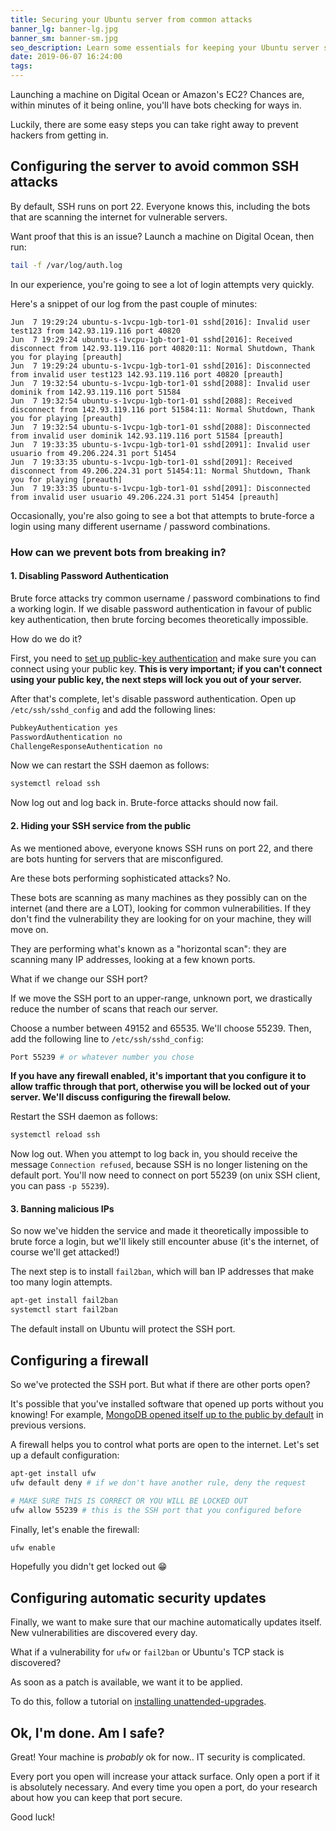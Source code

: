 ```yaml
---
title: Securing your Ubuntu server from common attacks
banner_lg: banner-lg.jpg
banner_sm: banner-sm.jpg
seo_description: Learn some essentials for keeping your Ubuntu server safe from hackers.
date: 2019-06-07 16:24:00
tags:
---
```



Launching a machine on Digital Ocean or Amazon's EC2?  Chances are, within minutes of it being online, you'll have bots checking for ways in. 

Luckily, there are some easy steps you can take right away to prevent hackers from getting in.


## Configuring the server to avoid common SSH attacks

By default, SSH runs on port 22. Everyone knows this, including the bots that are scanning the internet for vulnerable servers. 

Want proof that this is an issue?  Launch a machine on Digital Ocean, then run:

```bash
tail -f /var/log/auth.log
```

In our experience, you're going to see a lot of login attempts very quickly. 

Here's a snippet of our log from the past couple of minutes:

```ssh
Jun  7 19:29:24 ubuntu-s-1vcpu-1gb-tor1-01 sshd[2016]: Invalid user test123 from 142.93.119.116 port 40820
Jun  7 19:29:24 ubuntu-s-1vcpu-1gb-tor1-01 sshd[2016]: Received disconnect from 142.93.119.116 port 40820:11: Normal Shutdown, Thank you for playing [preauth]
Jun  7 19:29:24 ubuntu-s-1vcpu-1gb-tor1-01 sshd[2016]: Disconnected from invalid user test123 142.93.119.116 port 40820 [preauth]
Jun  7 19:32:54 ubuntu-s-1vcpu-1gb-tor1-01 sshd[2088]: Invalid user dominik from 142.93.119.116 port 51584
Jun  7 19:32:54 ubuntu-s-1vcpu-1gb-tor1-01 sshd[2088]: Received disconnect from 142.93.119.116 port 51584:11: Normal Shutdown, Thank you for playing [preauth]
Jun  7 19:32:54 ubuntu-s-1vcpu-1gb-tor1-01 sshd[2088]: Disconnected from invalid user dominik 142.93.119.116 port 51584 [preauth]
Jun  7 19:33:35 ubuntu-s-1vcpu-1gb-tor1-01 sshd[2091]: Invalid user usuario from 49.206.224.31 port 51454
Jun  7 19:33:35 ubuntu-s-1vcpu-1gb-tor1-01 sshd[2091]: Received disconnect from 49.206.224.31 port 51454:11: Normal Shutdown, Thank you for playing [preauth]
Jun  7 19:33:35 ubuntu-s-1vcpu-1gb-tor1-01 sshd[2091]: Disconnected from invalid user usuario 49.206.224.31 port 51454 [preauth]
```

Occasionally, you're also going to see a bot that attempts to brute-force a login using many different username / password combinations.

### How can we prevent bots from breaking in?

#### 1. Disabling Password Authentication

Brute force attacks try common username / password combinations to find a working login.  If we disable password authentication in favour of public key authentication, then brute forcing becomes theoretically impossible. 

How do we do it?

First, you need to [set up public-key authentication](https://kb.iu.edu/d/aews) and make sure you can connect using your public key.  __This is very important; if you can't connect using your public key, the next steps will lock you out of your server.__

After that's complete, let's disable password authentication.  Open up `/etc/ssh/sshd_config` and add the following lines:

```bash
PubkeyAuthentication yes
PasswordAuthentication no
ChallengeResponseAuthentication no
```

Now we can restart the SSH daemon as follows:

```bash
systemctl reload ssh
```

Now log out and log back in.  Brute-force attacks should now fail.


#### 2. Hiding your SSH service from the public

As we mentioned above, everyone knows SSH runs on port 22, and there are bots hunting for servers that are misconfigured.

Are these bots performing sophisticated attacks?  No.

These bots are scanning as many machines as they possibly can on the internet (and there are a LOT), looking for common vulnerabilities.  If they don't find the vulnerability they are looking for on your machine, they will move on.

They are performing what's known as a "horizontal scan": they are scanning many IP addresses, looking at a few known ports.

What if we change our SSH port?

If we move the SSH port to an upper-range, unknown port, we drastically reduce the number of scans that reach our server.

Choose a number between 49152 and 65535.  We'll choose 55239.  Then, add the following line to `/etc/ssh/sshd_config`:

```bash
Port 55239 # or whatever number you chose
```

__If you have any firewall enabled, it's important that you configure it to allow traffic through that port, otherwise you will be locked out of your server.  We'll discuss configuring the firewall below.__

Restart the SSH daemon as follows:

```bash
systemctl reload ssh
```

Now log out.  When you attempt to log back in, you should receive the message `Connection refused`, because SSH is no longer listening on the default port.  You'll now need to connect on port 55239 (on unix SSH client, you can pass `-p 55239`).


#### 3. Banning malicious IPs

So now we've hidden the service and made it theoretically impossible to brute force a login, but we'll likely still encounter abuse (it's the internet, of course we'll get attacked!)

The next step is to install `fail2ban`, which will ban IP addresses that make too many login attempts.

```bash
apt-get install fail2ban
systemctl start fail2ban
```

The default install on Ubuntu will protect the SSH port.


## Configuring a firewall

So we've protected the SSH port.  But what if there are other ports open?  

It's possible that you've installed software that opened up ports without you knowing! For example, [MongoDB opened itself up to the public by default](http://www.tothenew.com/blog/is-your-mongodb-publicly-accessible/) in previous versions.

A firewall helps you to control what ports are open to the internet.  Let's set up a default configuration:

```bash
apt-get install ufw
ufw default deny # if we don't have another rule, deny the request

# MAKE SURE THIS IS CORRECT OR YOU WILL BE LOCKED OUT
ufw allow 55239 # this is the SSH port that you configured before
```

Finally, let's enable the firewall:

```bash
ufw enable
```

Hopefully you didn't get locked out 😁


## Configuring automatic security updates

Finally, we want to make sure that our machine automatically updates itself. New vulnerabilities are discovered every day.  

What if a vulnerability for `ufw` or `fail2ban` or Ubuntu's TCP stack is discovered? 

As soon as a patch is available, we want it to be applied.

To do this, follow a tutorial on [installing unattended-upgrades](https://libre-software.net/ubuntu-automatic-updates/).  


## Ok, I'm done.  Am I safe?

Great!  Your machine is _probably_ ok for now.. IT security is complicated.

Every port you open will increase your attack surface.  Only open a port if it is absolutely necessary. And every time you open a port, do your research about how you can keep that port secure.

Good luck!